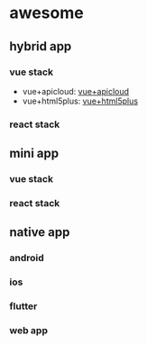 # awesome

## hybrid app 

### vue stack
* vue+apicloud: [vue+apicloud](https://github.com/app-case-community/vue-apicloud)
* vue+html5plus: [vue+html5plus](https://github.com/app-case-community/vue-h5plus)
### react stack

## mini app

### vue stack
### react stack

## native app

### android
### ios
### flutter

### web app
